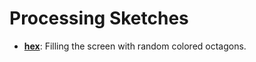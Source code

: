 # Processing Sketches

- **[hex](https://github.com/madc/processing-misc/tree/master/hex)**: Filling the screen with random colored octagons.
